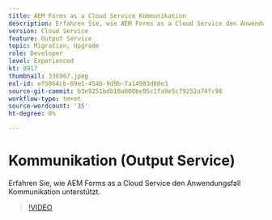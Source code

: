 ```yaml
---
title: AEM Forms as a Cloud Service Kommunikation
description: Erfahren Sie, wie AEM Forms as a Cloud Service den Anwendungsfall Kommunikation unterstützt.
version: Cloud Service
feature: Output Service
topic: Migration, Upgrade
role: Developer
level: Experienced
kt: 8917
thumbnail: 336967.jpeg
exl-id: ef5864cb-69e1-454b-9d9b-fa14983d80e3
source-git-commit: b3e9251bdb18a008be95c1fa9e5c79252a74fc98
workflow-type: tm+mt
source-wordcount: '35'
ht-degree: 0%

---
```


# Kommunikation (Output Service)

Erfahren Sie, wie AEM Forms as a Cloud Service den Anwendungsfall Kommunikation unterstützt.

>[!VIDEO](https://video.tv.adobe.com/v/336967?quality=12&learn=on)
